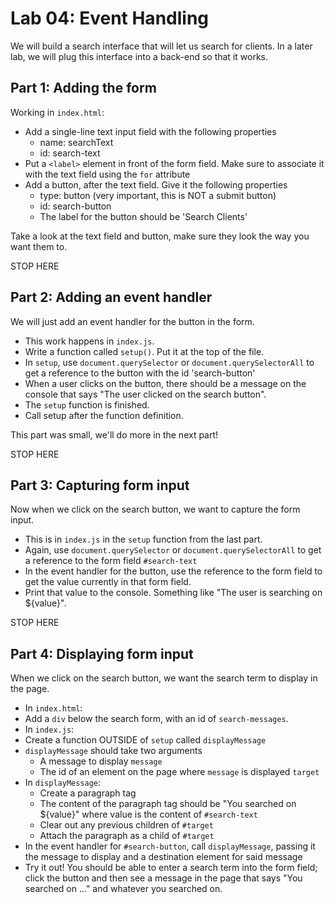 # Lab 04: Event Handling

We will build a search interface that will let us search for clients. In a
later lab, we will plug this interface into a back-end so that it works.

## Part 1: Adding the form

Working in `index.html`:

- Add a single-line text input field with the following properties
  - name: searchText
  - id: search-text
- Put a `<label>` element in front of the form field. Make sure to associate
  it with the text field using the `for` attribute
- Add a button, after the text field. Give it the following properties
  - type: button (very important, this is NOT a submit button)
  - id: search-button
  - The label for the button should be 'Search Clients'

Take a look at the text field and button, make sure they look the way you want
them to.

STOP HERE

## Part 2: Adding an event handler

We will just add an event handler for the button in the form.

- This work happens in `index.js`.
- Write a function called `setup()`. Put it at the top of the file.
- In `setup`, use `document.querySelector` or `document.querySelectorAll` to get
  a reference to the button with the id 'search-button'
- When a user clicks on the button, there should be a message on the console that says
  "The user clicked on the search button".
- The `setup` function is finished.
- Call setup after the function definition.

This part was small, we'll do more in the next part!

STOP HERE

## Part 3: Capturing form input

Now when we click on the search button, we want to capture the form input.

- This is in `index.js` in the `setup` function from the last part.
- Again, use `document.querySelector` or `document.querySelectorAll` to get a
  reference to the form field `#search-text`
- In the event handler for the button, use the reference to the form field to get the
  value currently in that form field.
- Print that value to the console. Something like "The user is searching on ${value}".

STOP HERE

## Part 4: Displaying form input

When we click on the search button, we want the search term to display in the page.

- In `index.html`:
- Add a `div` below the search form, with an id of `search-messages`.
- In `index.js`:
- Create a function OUTSIDE of `setup` called `displayMessage`
- `displayMessage` should take two arguments
  - A message to display `message`
  - The id of an element on the page where `message` is displayed `target`
- In `displayMessage`:
  - Create a paragraph tag
  - The content of the paragraph tag should be "You searched on ${value}" where value is
    the content of `#search-text`
  - Clear out any previous children of `#target`
  - Attach the paragraph as a child of `#target`
- In the event handler for `#search-button`, call `displayMessage`, passing it the message to display and a destination element
  for said message
- Try it out! You should be able to enter a search term into the form field; click the button
  and then see a message in the page that says "You searched on ..." and whatever you
  searched on.
